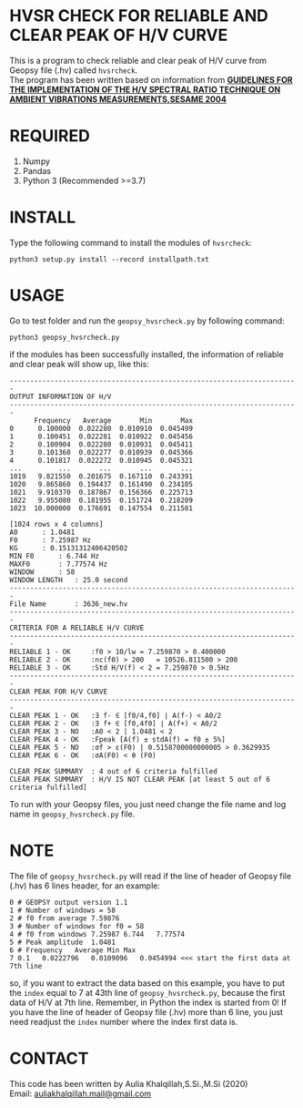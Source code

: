 # HVSR CHECK FOR RELIABLE AND CLEAR PEAK OF H/V CURVE
This is a program to check reliable and clear peak of H/V curve from Geopsy file (.hv) called `hvsrcheck`.<br>
The program has been written based on information from [**GUIDELINES FOR THE IMPLEMENTATION OF THE H/V SPECTRAL RATIO TECHNIQUE ON AMBIENT VIBRATIONS MEASUREMENTS,SESAME 2004**](http://sesame.geopsy.org/SES_Reports.htm)
# REQUIRED
1. Numpy
2. Pandas
3. Python 3 (Recommended >=3.7)
# INSTALL
Type the following command to install the modules of `hvsrcheck`:
```
python3 setup.py install --record installpath.txt
```
# USAGE
Go to test folder and run the `geopsy_hvsrcheck.py` by following command:
```
python3 geopsy_hvsrcheck.py
```
if the modules has been successfully installed, the information of reliable and clear peak will show up, like this:
```
-----------------------------------------------------------------------
OUTPUT INFORMATION OF H/V
-----------------------------------------------------------------------
      Frequency   Average       Min       Max
0      0.100000  0.022280  0.010910  0.045499
1      0.100451  0.022281  0.010922  0.045456
2      0.100904  0.022280  0.010931  0.045411
3      0.101360  0.022277  0.010939  0.045366
4      0.101817  0.022272  0.010945  0.045321
...         ...       ...       ...       ...
1019   9.821550  0.201675  0.167110  0.243391
1020   9.865860  0.194437  0.161490  0.234105
1021   9.910370  0.187867  0.156366  0.225713
1022   9.955080  0.181955  0.151724  0.218209
1023  10.000000  0.176691  0.147554  0.211581

[1024 rows x 4 columns]
A0		: 1.0481
F0		: 7.25987 Hz
KG		: 0.15131312406420502
MIN F0		: 6.744 Hz
MAXF0		: 7.77574 Hz
WINDOW		: 58
WINDOW LENGTH	: 25.0 second
-----------------------------------------------------------------------
File Name		: 3636_new.hv
-----------------------------------------------------------------------
CRITERIA FOR A RELIABLE H/V CURVE
-----------------------------------------------------------------------
RELIABLE 1 - OK		:f0 > 10/lw	= 7.259870 > 0.400000
RELIABLE 2 - OK		:nc(f0) > 200	= 10526.811500 > 200
RELIABLE 3 - OK		:Std H/V(f) < 2	= 7.259870 > 0.5Hz
-----------------------------------------------------------------------
CLEAR PEAK FOR H/V CURVE
-----------------------------------------------------------------------
CLEAR PEAK 1 - OK	:∃ f- ∈ [f0/4,f0] ∣ A(f-) < A0/2
CLEAR PEAK 2 - OK	:∃ f+ ∈ [f0,4f0] ∣ A(f+) < A0/2
CLEAR PEAK 3 - NO	:A0 < 2 | 1.0481 < 2
CLEAR PEAK 4 - OK	:Fpeak [A(f) ± stdA(f) = f0 ± 5%]
CLEAR PEAK 5 - NO	:σf > ε(F0) | 0.5158700000000005 > 0.3629935
CLEAR PEAK 6 - OK	:σA(F0) < θ (F0)

CLEAR PEAK SUMMARY	: 4 out of 6 criteria fulfilled
CLEAR PEAK SUMMARY	: H/V IS NOT CLEAR PEAK [at least 5 out of 6 criteria fulfilled]
```
To run with your Geopsy files, you just need change the file name and log name in `geopsy_hvsrcheck.py` file.
# NOTE
The file of `geopsy_hvsrcheck.py` will read if the line of header of Geopsy file (.hv) has 6 lines header, for an example:
```
0 # GEOPSY output version 1.1
1 # Number of windows = 58
2 # f0 from average	7.59876
3 # Number of windows for f0 = 58
4 # f0 from windows	7.25987	6.744	7.77574
5 # Peak amplitude	1.0481
6 # Frequency	Average	Min	Max
7 0.1	0.0222796	0.0109096	0.0454994 <<< start the first data at 7th line
```
so, if you want to extract the data based on this example, you have to put the `index` equal to 7 at 43th line of `geopsy_hvsrcheck.py`, because the first data of H/V at 7th line. Remember, in Python the index is started from 0!
If you have the line of header of Geopsy file (.hv) more than 6 line, you just need readjust the `index` number where the index first data is.
# CONTACT
This code has been written by Aulia Khalqillah,S.Si.,M.Si (2020)<br>
Email: auliakhalqillah.mail@gmail.com 

